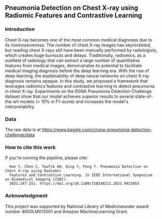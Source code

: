 ## Pneumonia Detection on Chest X-ray using Radiomic Features and Contrastive Learning

### Introduction

Chest X-ray becomes one of the most common medical diagnoses due to its noninvasiveness. The number of chest X-ray images has skyrocketed, but reading chest X-rays still have been manually performed by radiologists, which creates huge burnouts and delays. Traditionally, radiomics, as a subfield of radiology that can extract a large number of quantitative features from medical images, demonstrates its potential to facilitate medical imaging diagnosis before the deep learning era. With the rise of deep learning, the explainability of deep neural networks on chest X-ray diagnosis remains opaque. In this study, we proposed a framework that leverages radiomics features and contrastive learning to detect pneumonia in chest X-ray. Experiments on the RSNA Pneumonia Detection Challenge dataset show that our model achieves superior results to several state-of-the-art models (> 10% in F1-score) and increases the model's interpretability. 

### Data

The raw data is at 
https://www.kaggle.com/c/rsna-pneumonia-detection-challenge/data

### How to cite this work

If you're running the pipeline, please cite:

      Han Y, Chen C, Tewfik AH, Ding Y, Peng Y. Pneumonia Detection on Chest X-ray using Radiomic 
      Features and Contrastive Learning. In IEEE International Symposium on Biomedical Imaging (ISBI). 
      2021;247-251. https://doi.org/10.1109/ISBI48211.2021.9433853

### Acknowledgment

This project was supported by National Library of Medicineunder award number 4R00LM013001 and Amazon MachineLearning Grant.
